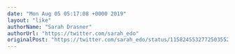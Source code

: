 ```yaml
---
date: "Mon Aug 05 05:17:08 +0000 2019"
layout: "like"
authorName: "Sarah Drasner"
authorUrl: "https://twitter.com/sarah_edo"
originalPost: "https://twitter.com/sarah_edo/status/1158245532772503552"
---
```


